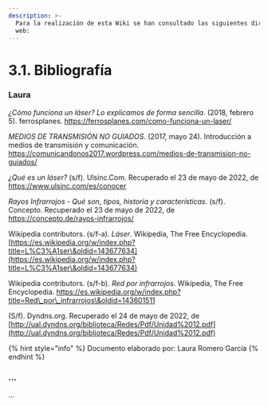```yaml
---
description: >-
  Para la realización de esta Wiki se han consultado las siguientes direcciones
  web:
---
```


# 3.1. Bibliografía

### Laura

_¿Cómo funciona un láser? Lo explicamos de forma sencilla_. (2018, febrero 5). ferrosplanes. [https://ferrosplanes.com/como-funciona-un-laser/ ](https://ferrosplanes.com/como-funciona-un-laser/)

_MEDIOS DE TRANSMISIÓN NO GUIADOS_. (2017, mayo 24). Introducción a medios de transmisión y comunicación. [https://comunicandonos2017.wordpress.com/medios-de-transmision-no-guiados/ ](https://comunicandonos2017.wordpress.com/medios-de-transmision-no-guiados/)

_¿Qué es un láser?_ (s/f). Ulsinc.Com. Recuperado el 23 de mayo de 2022, de [https://www.ulsinc.com/es/conocer ](https://www.ulsinc.com/es/conocer)

_Rayos Infrarrojos - Qué son, tipos, historia y características_. (s/f). Concepto. Recuperado el 23 de mayo de 2022, de [https://concepto.de/rayos-infrarrojos/ ](https://concepto.de/rayos-infrarrojos/)

Wikipedia contributors. (s/f-a). _Láser_. Wikipedia, The Free Encyclopedia. [https://es.wikipedia.org/w/index.php?title=L%C3%A1ser\&oldid=143677634](https://es.wikipedia.org/w/index.php?title=L%C3%A1ser\&oldid=143677634)

Wikipedia contributors. (s/f-b). _Red por infrarrojos_. Wikipedia, The Free Encyclopedia. [https://es.wikipedia.org/w/index.php?title=Red\_por\_infrarrojos\&oldid=143601511  ](https://es.wikipedia.org/w/index.php?title=Red\_por\_infrarrojos\&oldid=143601511)

(S/f). Dyndns.org. Recuperado el 24 de mayo de 2022, de [http://ual.dyndns.org/biblioteca/Redes/Pdf/Unidad%2012.pdf](http://ual.dyndns.org/biblioteca/Redes/Pdf/Unidad%2012.pdf)



{% hint style="info" %}
Documento elaborado por: Laura Romero García
{% endhint %}

### ...

...
